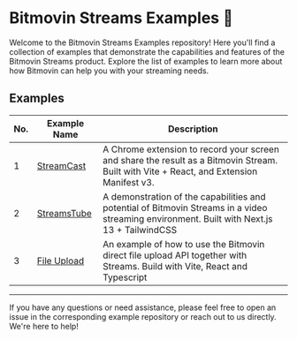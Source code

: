 # Bitmovin Streams Examples 🎥

Welcome to the Bitmovin Streams Examples repository! Here you'll find a collection of examples that demonstrate the capabilities and features of the Bitmovin Streams product. Explore the list of examples to learn more about how Bitmovin can help you with your streaming needs.

## Examples

| No. | Example Name                | Description                                                                                                                                 |
|-----|-----------------------------|---------------------------------------------------------------------------------------------------------------------------------------------|
| 1   | [StreamCast](/streamcast)   | A Chrome extension to record your screen and share the result as a Bitmovin Stream. Built with Vite + React, and Extension Manifest v3.     |
| 2   | [StreamsTube](/StreamsTube) | A demonstration of the capabilities and potential of Bitmovin Streams in a video streaming environment. Built with Next.js 13 + TailwindCSS |
| 3   | [File Upload](/file-upload) | An example of how to use the Bitmovin direct file upload API together with Streams. Build with Vite, React and Typescript                   |

---

If you have any questions or need assistance, please feel free to open an issue in the corresponding example repository or reach out to us directly. We're here to help!

